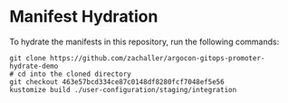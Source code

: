 # Manifest Hydration

To hydrate the manifests in this repository, run the following commands:

```shell
git clone https://github.com/zachaller/argocon-gitops-promoter-hydrate-demo
# cd into the cloned directory
git checkout 463e57bcd334ce87c0148df8280fcf7048ef5e56
kustomize build ./user-configuration/staging/integration
```
